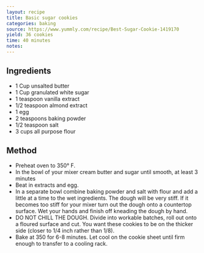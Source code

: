 ```yaml
---
layout: recipe
title: Basic sugar cookies
categories: baking
source: https://www.yummly.com/recipe/Best-Sugar-Cookie-1419170
yield: 36 cookies
time: 40 minutes
notes: 
---
```


## Ingredients
- 1 Cup unsalted butter
- 1 Cup granulated white sugar
- 1 teaspoon vanilla extract
- 1/2 teaspoon almond extract
- 1 egg
- 2 teaspoons baking powder
- 1/2 teaspoon salt
- 3 cups all purpose flour

## Method
- Preheat oven to 350° F.
- In the bowl of your mixer cream butter and sugar until smooth, at least 3 minutes
- Beat in extracts and egg.
- In a separate bowl combine baking powder and salt  with flour and add a little at a time to the wet ingredients. The dough will be very stiff. If it becomes too stiff for your mixer turn out the dough onto a countertop surface. Wet your hands and finish off kneading the dough by hand.
- DO NOT CHILL THE DOUGH. Divide into workable batches, roll out onto a floured surface and cut. You want these cookies to be on the thicker side (closer to 1/4 inch rather than 1/8).
- Bake at 350 for 6-8 minutes. Let cool on the cookie sheet until firm enough to transfer to a cooling rack.
